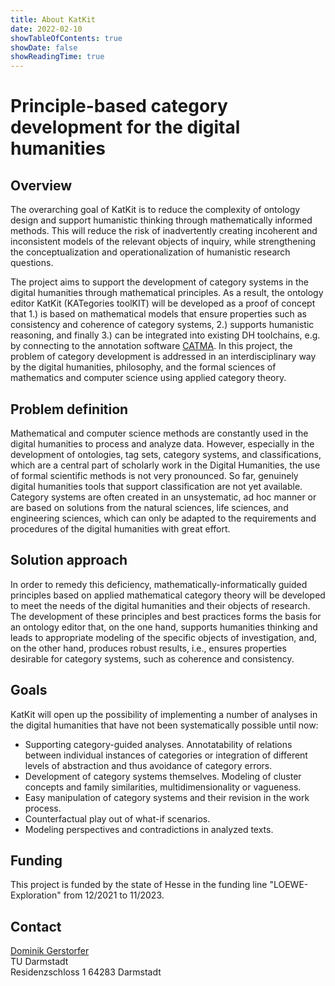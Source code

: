 ```yaml
---
title: About KatKit
date: 2022-02-10
showTableOfContents: true
showDate: false
showReadingTime: true
---
```


# Principle-based category development for the digital humanities

## Overview

The overarching goal of KatKit is to reduce the complexity of ontology design and support humanistic thinking through mathematically informed methods. This will reduce the risk of inadvertently creating incoherent and inconsistent models of the relevant objects of inquiry, while strengthening the conceptualization and operationalization of humanistic research questions.

The project aims to support the development of category systems in the digital humanities through mathematical principles. As a result, the ontology editor KatKit (KATegories toolKIT) will be developed as a proof of concept that 1.) is based on mathematical models that ensure properties such as consistency and coherence of category systems, 2.) supports humanistic reasoning, and finally 3.) can be integrated into existing DH toolchains, e.g. by connecting to the annotation software [CATMA](https://www.catma.de). In this project, the problem of category development is addressed in an interdisciplinary way by the digital humanities, philosophy, and the formal sciences of mathematics and computer science using applied category theory.

## Problem definition

Mathematical and computer science methods are constantly used in the digital humanities to process and analyze data. However, especially in the development of ontologies, tag sets, category systems, and classifications, which are a central part of scholarly work in the Digital Humanities, the use of formal scientific methods is not very pronounced. So far, genuinely digital humanities tools that support classification are not yet available. Category systems are often created in an unsystematic, ad hoc manner or are based on solutions from the natural sciences, life sciences, and engineering sciences, which can only be adapted to the requirements and procedures of the digital humanities with great effort.  

 
## Solution approach

In order to remedy this deficiency, mathematically-informatically guided principles based on applied mathematical category theory will be developed to meet the needs of the digital humanities and their objects of research. The development of these principles and best practices forms the basis for an ontology editor that, on the one hand, supports humanities thinking and leads to appropriate modeling of the specific objects of investigation, and, on the other hand, produces robust results, i.e., ensures properties desirable for category systems, such as coherence and consistency. 

## Goals

KatKit will open up the possibility of implementing a number of analyses in the digital humanities that have not been systematically possible until now:
	
- Supporting category-guided analyses. Annotatability of relations between individual instances of categories or integration of different levels of abstraction and thus avoidance of category errors.
- Development of category systems themselves. Modeling of cluster concepts and family similarities, multidimensionality or vagueness.
- Easy manipulation of category systems and their revision in the work process.
- Counterfactual play out of what-if scenarios.
- Modeling perspectives and contradictions in analyzed texts.

## Funding

This project is funded by the state of Hesse in the funding line "LOEWE-Exploration" from 12/2021 to 11/2023. 

## Contact

[Dominik Gerstorfer](mailto:dominik.gerstorfer@tu-darmstadt.de)  
TU Darmstadt  
Residenzschloss 1
64283 Darmstadt   
